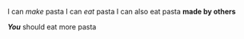 

I can *make* pasta
I can *eat* pasta
I can also eat pasta **made by others**

_**You**_ should eat more pasta
